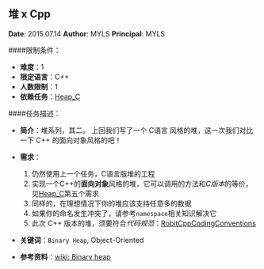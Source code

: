 堆 x Cpp
---

**Date**: 2015.07.14
**Author**: MYLS
**Principal**: MYLS

####限制条件：

 - **难度**：1
 - **限定语言**：C++
 - **人数限制**：1
 - **依赖任务**：[Heap_C](Heap_C.md)

####任务描述：

 - **简介**：堆系列，其二。
上回我们写了一个 C语言 风格的堆，这一次我们对比一下 C++ 的面向对象风格的吧！

 - **需求**：
    1. 仍然使用上一个任务，C语言版堆的工程
    2. 实现一个C++的**面向对象**风格的堆，它可以调用的方法和*C版本*的等价，见[Heap_C](Heap_C.md)第五个需求
    3. 同样的，在理想情况下你的堆应该支持任意多的数据
    4. 如果你的命名发生冲突了，请参考`namespace`相关知识解决它
    5. 此次 C++ 版本的堆，须要符合*代码规范*：[RobitCppCodingConventions](ref/RobitCppCodingConventions.md)

 - **关键词**：`Binary Heap`, Object-Oriented
 - **参考资料**：[wiki: Binary heap](https://en.wikipedia.org/wiki/Binary_heap)
